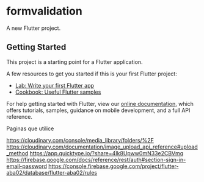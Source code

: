 # formvalidation

A new Flutter project.

## Getting Started

This project is a starting point for a Flutter application.

A few resources to get you started if this is your first Flutter project:

- [Lab: Write your first Flutter app](https://flutter.dev/docs/get-started/codelab)
- [Cookbook: Useful Flutter samples](https://flutter.dev/docs/cookbook)

For help getting started with Flutter, view our
[online documentation](https://flutter.dev/docs), which offers tutorials,
samples, guidance on mobile development, and a full API reference.


Paginas que utilice

https://cloudinary.com/console/media_library/folders/%2F
https://cloudinary.com/documentation/image_upload_api_reference#upload_method
https://app.quicktype.io/?share=4Ik8Upww0mN33e2CBVmq
https://firebase.google.com/docs/reference/rest/auth#section-sign-in-email-password
https://console.firebase.google.com/project/flutter-aba02/database/flutter-aba02/rules